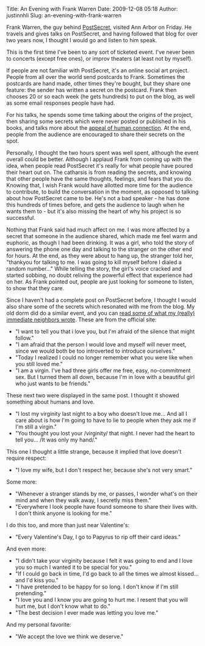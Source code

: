 Title: An Evening with Frank Warren
Date: 2009-12-08 05:18
Author: justinnhli
Slug: an-evening-with-frank-warren

Frank Warren, the guy behind
[PostSecret](http://postsecret.blogspot.com/), visited Ann Arbor on
Friday. He travels and gives talks on PostSecret, and having followed
that blog for over two years now, I thought I would go and listen to him
speak.

This is the first time I've been to any sort of ticketed event. I've
never been to concerts (except free ones), or improv theaters (at least
not by myself).

If people are not familiar with PostSecret, it's an online social art
project. People from all over the world send postcards to Frank.
Sometimes the postcards are hand made, other times they're bought, but
they share one feature: the sender has written a secret on the postcard.
Frank then chooses 20 or so each week (he gets hundreds) to put on the
blog, as well as some email responses people have had.

For his talks, he spends some time talking about the origins of the
project, then sharing some secrets which were never posted or published
in his books, and talks more about the [appeal of human
connection](http://justinnhli.blogspot.com/2009/04/stranger-appeal.html).
At the end, people from the audience are encouraged to share their
secrets on the spot.

Personally, I thought the two hours spent was well spent, although the
event overall could be better. Although I applaud Frank from coming up
with the idea, when people read PostSecret it's really for what people
have poured their heart out on. The catharsis is from reading the
secrets, and knowing that other people have the same thoughts, feelings,
and fears that you do. Knowing that, I wish Frank would have allotted
more time for the audience to contribute, to build the conversation in
the moment, as opposed to talking about how PostSecret came to be. He's
not a bad speaker - he has done this hundreds of times before, and gets
the audience to laugh when he wants them to - but it's also missing the
heart of why his project is so successful.

Nothing that Frank said had much affect on me. I was more affected by a
secret that someone in the audience shared, which made me feel warm and
euphoric, as though I had been drinking. It was a girl, who told the
story of answering the phone one day and talking to the stranger on the
other end for hours. At the end, as they were about to hang up, the
stranger told her, "thankyou for talking to me. I was going to kill
myself before I dialed a random number..." While telling the story, the
girl's voice cracked and started sobbing, no doubt reliving the powerful
effect that experience had on her. As Frank pointed out, people are just
looking for someone to listen, to show that they care.

Since I haven't had a complete post on PostSecret before, I thought I
would also share some of the secrets which resonated with me from the
blog. My old dorm did do a similar event, and you can [read some of what
my (really) immediate neighbors
wrote](http://justinnhli.blogspot.com/2007/11/cyberpunk.html). These are
from the official site:

-   "I want to tell you that i love you, but I'm afraid of the silence
    that might follow."
-   "I am afraid that the person I would love and myself will never
    meet, since we would both be too introverted to introduce
    ourselves."
-   "Today I realized I could no longer remember what you were like when
    you still loved me."
-   "I am a virgin. I've had three girls offer me free, easy,
    no-commitment sex. But I turned them all down, because I'm in love
    with a beautiful girl who just wants to be friends."

These next two were displayed in the same post. I thought it showed
something about humans and love.

-   "I lost my virginity last night to a boy who doesn't love me... And
    all I care about is how I'm going to have to lie to people when they
    ask me if I'm still a virgin."
-   "You thought you lost your /virginity/ that night. I never had the
    heart to tell you... /It was only my hand/."

This one I thought a little strange, because it implied that love
doesn't require respect:

-   "I love my wife, but I don't respect her, because she's not very
    smart."

Some more:

-   "Whenever a stranger stands by me, or passes, I wonder what's on
    their mind and when they walk away, I secretly miss them."
-   "Everywhere I look people have found someone to share their lives
    with. I don't think anyone is looking for me."

I do this too, and more than just near Valentine's:

-   "Every Valentine's Day, I go to Papyrus to rip off their card
    ideas."

And even more:

-   "I didn't take your virginity because I felt it was going to end and
    I love you so much I wanted it to be special for you."
-   "If I could go back in time, I'd go back to all the times we almost
    kissed... and I'd kiss you."
-   "I have pretended to be happy for so long. I don't know if I'm still
    pretending."
-   "I love you and I know you are going to hurt me. I resent that you
    will hurt me, but I don't know what to do."
-   "The best decision I ever made was letting you love me."

And my personal favorite:

-   "We accept the love we think we deserve."

